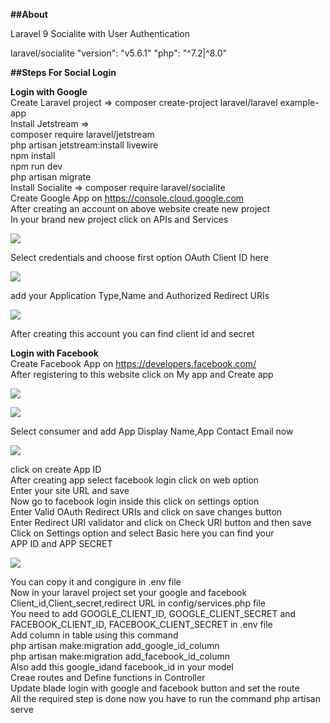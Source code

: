 
<b>##About</b>

Laravel 9 Socialite with User Authentication

laravel/socialite 
"version": "v5.6.1"
"php": "^7.2|^8.0"

<b>##Steps For Social Login</b>

<b>Login with Google</b><br>
Create Laravel project => composer create-project laravel/laravel example-app<br>
Install Jetstream => <br>
composer require laravel/jetstream<br>
php artisan jetstream:install livewire<br>
npm install<br>
npm run dev<br>
php artisan migrate<br>
Install Socialite => composer require laravel/socialite<br>
Create Google App on https://console.cloud.google.com<br>
After creating an account on above website create new project <br>
In your brand new project click on APIs and Services<br>

<img src="https://www.itsolutionstuff.com/upload/laravel-login-google-1.png?ezimgfmt=rs:836x390/rscb5/ng:webp/ngcb5"><br>

Select credentials and choose first option OAuth Client ID here<br>

<img src="https://www.itsolutionstuff.com/upload/laravel-login-google-2.png?ezimgfmt=rs:836x360/rscb5/ng:webp/ngcb5"><br>

add your Application Type,Name and Authorized Redirect URIs<br>

<img src="https://www.itsolutionstuff.com/upload/laravel-login-google-3.png?ezimgfmt=rs:836x390/rscb5/ng:webp/ngcb5"><br>

After creating this account you can find client id and secret<br>

<b>Login with Facebook</b><br>
Create Facebook App on https://developers.facebook.com/<br>
After registering to this website click on My app and Create app<br>

<img src="https://www.itsolutionstuff.com/upload/laravel-login-with-facebook-1.png?ezimgfmt=rs:836x394/rscb5/ng:webp/ngcb5"><br>

<img src="https://www.itsolutionstuff.com/upload/laravel-login-with-facebook-2.png?ezimgfmt=rs:836x394/rscb5/ngcb5/notWebP"><br>

Select consumer and add App Display Name,App Contact Email now <br>

<img src="https://www.itsolutionstuff.com/upload/laravel-login-with-facebook-3.png?ezimgfmt=rs:836x394/rscb5/ngcb5/notWebP"><br>

click on create App ID<br>
After creating app select facebook login click on web option<br>
Enter your site URL and save<br>
Now go to facebook login inside this click on settings option<br>
Enter Valid OAuth Redirect URIs and click on save changes button<br>
Enter Redirect URI validator and click on Check URI button and then save<br>
Click on Settings option and select Basic here you can find your<br>
APP ID and APP SECRET<br>

<img src="https://www.itsolutionstuff.com/upload/laravel-login-with-facebook-4.png?ezimgfmt=rs:836x394/rscb5/ngcb5/notWebP"><br>

You can copy it and congigure in .env file <br>
Now in your laravel project set your google and facebook Client_id,Client_secret,redirect URL in config/services.php file<br>
You need to add GOOGLE_CLIENT_ID, GOOGLE_CLIENT_SECRET and FACEBOOK_CLIENT_ID, FACEBOOK_CLIENT_SECRET in .env file<br>
Add column in table using this command <br>
php artisan make:migration add_google_id_column<br>
php artisan make:migration add_facebook_id_column<br>
Also add this google_idand facebook_id in your model<br>
Creae routes and Define functions in Controller<br>
Update blade login with google and facebook button and set the route<br>
All the required step is done now you have to run the command php artisan serve<br>



